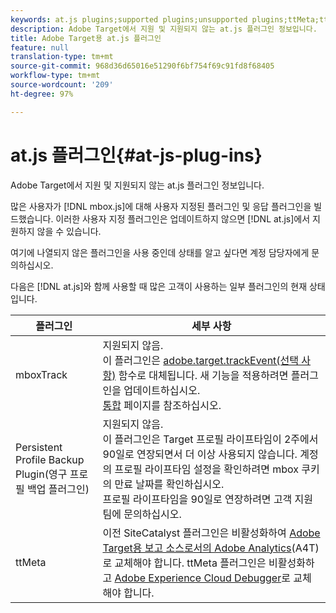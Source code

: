 ```yaml
---
keywords: at.js plugins;supported plugins;unsupported plugins;ttMeta;ttmeta;mboxTrack
description: Adobe Target에서 지원 및 지원되지 않는 at.js 플러그인 정보입니다.
title: Adobe Target용 at.js 플러그인
feature: null
translation-type: tm+mt
source-git-commit: 968d36d65016e51290f6bf754f69c91fd8f68405
workflow-type: tm+mt
source-wordcount: '209'
ht-degree: 97%

---
```



# at.js 플러그인{#at-js-plug-ins}

Adobe Target에서 지원 및 지원되지 않는 at.js 플러그인 정보입니다.

많은 사용자가 [!DNL mbox.js]에 대해 사용자 지정된 플러그인 및 응답 플러그인을 빌드했습니다. 이러한 사용자 지정 플러그인은 업데이트하지 않으면 [!DNL at.js]에서 지원하지 않을 수 있습니다.

여기에 나열되지 않은 플러그인을 사용 중인데 상태를 알고 싶다면 계정 담당자에게 문의하십시오.

다음은 [!DNL at.js]와 함께 사용할 때 많은 고객이 사용하는 일부 플러그인의 현재 상태입니다.

| 플러그인 | 세부 사항 |
|--- |--- |
| mboxTrack | 지원되지 않음.<br>이 플러그인은 [adobe.target.trackEvent(선택 사항)](/help/c-implementing-target/c-implementing-target-for-client-side-web/adobe-target-trackevent.md) 함수로 대체됩니다. 새 기능을 적용하려면 플러그인을 업데이트하십시오.<br>[통합](/help/c-implementing-target/c-implementing-target-for-client-side-web/c-how-atjs-works/target-atjs-integrations.md) 페이지를 참조하십시오. |
| Persistent Profile Backup Plugin(영구 프로필 백업 플러그인) | 지원되지 않음.<br>이 플러그인은 Target 프로필 라이프타임이 2주에서 90일로 연장되면서 더 이상 사용되지 않습니다. 계정의 프로필 라이프타임 설정을 확인하려면 mbox 쿠키의 만료 날짜를 확인하십시오.<br>프로필 라이프타임을 90일로 연장하려면 고객 지원팀에 문의하십시오. |
| ttMeta | 이전 SiteCatalyst 플러그인은 비활성화하여 [Adobe Target용 보고 소스로서의 Adobe Analytics](/help/c-integrating-target-with-mac/a4t/a4t.md)(A4T)로 교체해야 합니다. ttMeta 플러그인은 비활성화하고 [Adobe Experience Cloud Debugger](https://chrome.google.com/webstore/detail/adobe-experience-cloud-de/ocdmogmohccmeicdhlhhgepeaijenapj)로 교체해야 합니다. |